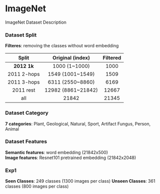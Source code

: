 # ImageNet
ImageNet Dataset Description

### Dataset Split  
**Filteres**: removing the classes without word embedding  

|Split|Original  (index)|Filtered|
|:------:|:------:|:------:|
|**2012 1k**|1000  (1~1000)|1000|
|2011 2-hops|1549  (1001~1549)|1509|
|2011 3-hops|6311  (2550~8860)|6169|
|2011 rest|12982  (8861~21842)|12667|
|all|21842|21345|

### Dataset Category
**7 categories**: Plant, Geological, Natural, Sport, Artifact Fungus, Person, Animal

### Dataset Features
**Semantic features**: word embedding (21842x500)  
**Image features**: Resnet101 pretrained embedding (21842x2048)

### Exp1
**Seen Classes**: 249 classes (1300 images per class)
**Unseen Classes**: 361 classes (800 images per class)

